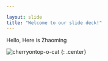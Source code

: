 ```yaml
---

layout: slide
title: "Welcome to our slide deck!"
---
```


Hello, Here is Zhaoming

![cherryontop-o-cat](https://octodex.github.com/images/cherryontop-o-cat.png)
{: .center}
